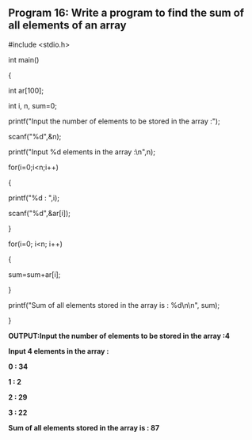## Program 16: Write a program to find the sum of all elements of an array

#include <stdio.h>

int main()

{

 int ar[100];
    
 int i, n, sum=0;
	
 printf("Input the number of elements to be stored in the array :");
       
 scanf("%d",&n);
   
 printf("Input %d elements in the array :\n",n);
       
 for(i=0;i<n;i++)
       
 {
        
 printf("%d : ",i);
        
 scanf("%d",&ar[i]);
        
 }

 for(i=0; i<n; i++)
    
 {
    
 sum=sum+ar[i];
        
 }

 printf("Sum of all elements stored in the array is : %d\n\n", sum);
    
}

**OUTPUT:Input the number of elements to be stored in the array :4**

**Input 4 elements in the array :**

**0 : 34**

**1 : 2**

**2 : 29**

**3 : 22**

**Sum of all elements stored in the array is : 87**
